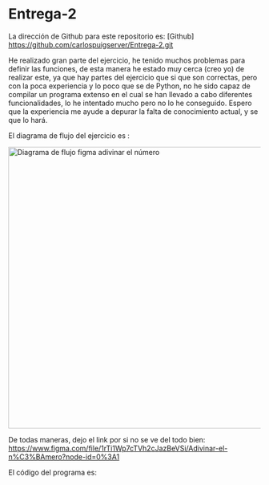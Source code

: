 # Entrega-2

La dirección de Github para este repositorio es:  [Github] https://github.com/carlospuigserver/Entrega-2.git

He realizado gran parte del ejercicio, he tenido muchos problemas para definir las funciones, de esta manera he estado muy cerca (creo yo) de realizar este, ya que hay partes del ejercicio que si que son correctas, pero con la poca experiencia y lo poco que se de Python, no he sido capaz de compilar un programa extenso en el cual se han llevado a cabo diferentes funcionalidades, lo he intentado mucho pero no lo he conseguido. Espero que la experiencia me ayude a depurar la falta de conocimiento actual, y se que lo hará.

El diagrama de flujo del ejercicio es : 




<img width="561" alt="Diagrama de flujo figma adivinar el número" src="https://user-images.githubusercontent.com/91721643/141659325-2ae5b990-f326-4c51-b230-b5ee14e13908.png">



De todas maneras, dejo el link por si no se ve del todo bien: https://www.figma.com/file/1rTi1Wp7cTVh2cJazBeVSi/Adivinar-el-n%C3%BAmero?node-id=0%3A1



El código del programa es:

